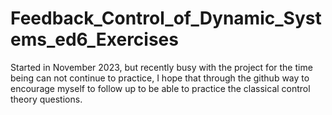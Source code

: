 # Feedback_Control_of_Dynamic_Systems_ed6_Exercises
Started in November 2023, but recently busy with the project for the time being can not continue to practice, I hope that through the github way to encourage myself to follow up to be able to practice the classical control theory questions.
